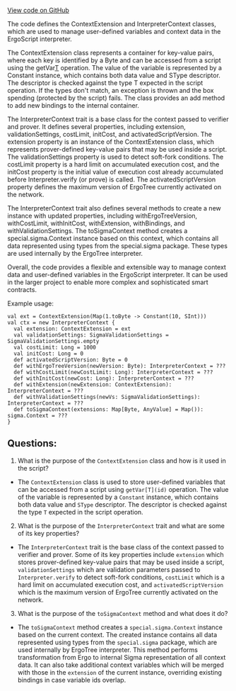 [View code on GitHub](sigmastate-interpreterhttps://github.com/ScorexFoundation/sigmastate-interpreter/interpreter/shared/src/main/scala/sigmastate/interpreter/InterpreterContext.scala)

The code defines the ContextExtension and InterpreterContext classes, which are used to manage user-defined variables and context data in the ErgoScript interpreter. 

The ContextExtension class represents a container for key-value pairs, where each key is identified by a Byte and can be accessed from a script using the getVar[T](id) operation. The value of the variable is represented by a Constant instance, which contains both data value and SType descriptor. The descriptor is checked against the type T expected in the script operation. If the types don't match, an exception is thrown and the box spending (protected by the script) fails. The class provides an add method to add new bindings to the internal container.

The InterpreterContext trait is a base class for the context passed to verifier and prover. It defines several properties, including extension, validationSettings, costLimit, initCost, and activatedScriptVersion. The extension property is an instance of the ContextExtension class, which represents prover-defined key-value pairs that may be used inside a script. The validationSettings property is used to detect soft-fork conditions. The costLimit property is a hard limit on accumulated execution cost, and the initCost property is the initial value of execution cost already accumulated before Interpreter.verify (or prove) is called. The activatedScriptVersion property defines the maximum version of ErgoTree currently activated on the network. 

The InterpreterContext trait also defines several methods to create a new instance with updated properties, including withErgoTreeVersion, withCostLimit, withInitCost, withExtension, withBindings, and withValidationSettings. The toSigmaContext method creates a special.sigma.Context instance based on this context, which contains all data represented using types from the special.sigma package. These types are used internally by the ErgoTree interpreter. 

Overall, the code provides a flexible and extensible way to manage context data and user-defined variables in the ErgoScript interpreter. It can be used in the larger project to enable more complex and sophisticated smart contracts. 

Example usage:

```
val ext = ContextExtension(Map(1.toByte -> Constant(10, SInt)))
val ctx = new InterpreterContext {
  val extension: ContextExtension = ext
  val validationSettings: SigmaValidationSettings = SigmaValidationSettings.empty
  val costLimit: Long = 1000
  val initCost: Long = 0
  def activatedScriptVersion: Byte = 0
  def withErgoTreeVersion(newVersion: Byte): InterpreterContext = ???
  def withCostLimit(newCostLimit: Long): InterpreterContext = ???
  def withInitCost(newCost: Long): InterpreterContext = ???
  def withExtension(newExtension: ContextExtension): InterpreterContext = ???
  def withValidationSettings(newVs: SigmaValidationSettings): InterpreterContext = ???
  def toSigmaContext(extensions: Map[Byte, AnyValue] = Map()): sigma.Context = ???
}
```
## Questions: 
 1. What is the purpose of the `ContextExtension` class and how is it used in the script?
- The `ContextExtension` class is used to store user-defined variables that can be accessed from a script using `getVar[T](id)` operation. The value of the variable is represented by a `Constant` instance, which contains both data value and `SType` descriptor. The descriptor is checked against the type `T` expected in the script operation.

2. What is the purpose of the `InterpreterContext` trait and what are some of its key properties?
- The `InterpreterContext` trait is the base class of the context passed to verifier and prover. Some of its key properties include `extension` which stores prover-defined key-value pairs that may be used inside a script, `validationSettings` which are validation parameters passed to `Interpreter.verify` to detect soft-fork conditions, `costLimit` which is a hard limit on accumulated execution cost, and `activatedScriptVersion` which is the maximum version of ErgoTree currently activated on the network.

3. What is the purpose of the `toSigmaContext` method and what does it do?
- The `toSigmaContext` method creates a `special.sigma.Context` instance based on the current context. The created instance contains all data represented using types from the `special.sigma` package, which are used internally by ErgoTree interpreter. This method performs transformation from Ergo to internal Sigma representation of all context data. It can also take additional context variables which will be merged with those in the `extension` of the current instance, overriding existing bindings in case variable ids overlap.